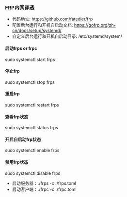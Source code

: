### FRP内网穿透

- 代码地址: https://github.com/fatedier/frp
- 配置后台运行和开机自启动文档: https://gofrp.org/zh-cn/docs/setup/systemd/
- 自定义后台运行和开机自启动目录: /etc/systemd/system/

#### 启动frps or frpc
sudo systemctl start frps
#### 停止frp
sudo systemctl stop frps
#### 重启frp
sudo systemctl restart frps
#### 查看frp状态
sudo systemctl status frps
#### 开启自启动frp状态
sudo systemctl enable frps
#### 禁用frp状态
sudo systemctl disable frps

- 启动服务器：./frps -c ./frps.toml
- 启动客户端：./frpc -c ./frpc.toml